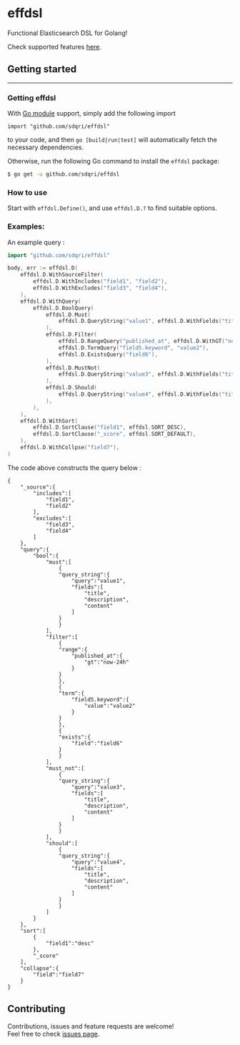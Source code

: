 # effdsl

Functional Elasticsearch DSL for Golang!

Check supported features [here](FEATURES.md).

## Getting started

---

### Getting effdsl

With [Go module](https://github.com/golang/go/wiki/Modules) support, simply add the following import

```
import "github.com/sdqri/effdsl"
```

to your code, and then `go [build|run|test]` will automatically fetch the necessary dependencies.

Otherwise, run the following Go command to install the `effdsl` package:

```sh
$ go get -u github.com/sdqri/effdsl
```

### How to use

Start with `effdsl.Define()`, and use `effdsl.D.?` to find suitable options.

### Examples:

An example query :

```go
import "github.com/sdqri/effdsl"

body, err := effdsl.D(
	effdsl.D.WithSourceFilter(
		effdsl.D.WithIncludes("field1", "field2"),
		effdsl.D.WithExcludes("field3", "field4"),
	),
	effdsl.D.WithQuery(
		effdsl.D.BoolQuery(
			effdsl.D.Must(
				effdsl.D.QueryString("value1", effdsl.D.WithFields("title", "description", "content")),
			),
			effdsl.D.Filter(
				effdsl.D.RangeQuery("published_at", effdsl.D.WithGT("now-24h")),
				effdsl.D.TermQuery("field5.keyword", "value2"),
				effdsl.D.ExistsQuery("field6"),
			),
			effdsl.D.MustNot(
				effdsl.D.QueryString("value3", effdsl.D.WithFields("title", "description", "content")),
			),
			effdsl.D.Should(
				effdsl.D.QueryString("value4", effdsl.D.WithFields("title", "description", "content")),
			),
		),
	),
	effdsl.D.WithSort(
		effdsl.D.SortClause("field1", effdsl.SORT_DESC),
		effdsl.D.SortClause("_score", effdsl.SORT_DEFAULT),
	),
	effdsl.D.WithCollpse("field7"),
)
```

The code above constructs the query below :

```
{
	"_source":{
		"includes":[
			"field1",
			"field2"
		],
		"excludes":[
			"field3",
			"field4"
		]
	},
	"query":{
		"bool":{
			"must":[
				{
				"query_string":{
					"query":"value1",
					"fields":[
						"title",
						"description",
						"content"
					]
				}
				}
			],
			"filter":[
				{
				"range":{
					"published_at":{
						"gt":"now-24h"
					}
				}
				},
				{
				"term":{
					"field5.keyword":{
						"value":"value2"
					}
				}
				},
				{
				"exists":{
					"field":"field6"
				}
				}
			],
			"must_not":[
				{
				"query_string":{
					"query":"value3",
					"fields":[
						"title",
						"description",
						"content"
					]
				}
				}
			],
			"should":[
				{
				"query_string":{
					"query":"value4",
					"fields":[
						"title",
						"description",
						"content"
					]
				}
				}
			]
		}
	},
	"sort":[
		{
			"field1":"desc"
		},
		"_score"
	],
	"collapse":{
		"field":"field7"
	}
}
```

## Contributing

Contributions, issues and feature requests are welcome!<br />Feel free to check [issues page](issues).
